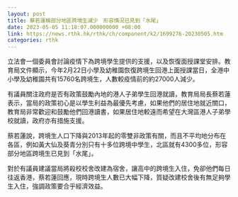 ```yaml
---
layout: post
title: 蔡若蓮稱部分地區跨境生減少　形容情況已見到「水尾」
date: 2023-05-05 11:18:07.000000000 +08:00
link: https://news.rthk.hk/rthk/ch/component/k2/1699276-20230505.htm
categories: rthk
---
```


立法會一個委員會討論疫情下為跨境學生提供的支援，以及恢復面授課堂安排。教育局文件顯示，今年2月22日小學及幼稚園恢復跨境生回港上面授課當日，全港中小學及幼稚園共有15760名跨境生，人數較疫情前的約27000人減少。

有議員關注政府是否有政策鼓勵內地的港人子弟學生回港就讀，教育局局長蔡若蓮表示，當局的政策初心是以學生利益為最優先考慮，如果他們的居住地就近關口，教育局非常歡迎和鼓勵他們回港讀書，如果居住地較遠而希望在大灣區港人子弟學校就讀，政府亦有措施支援。

蔡若蓮說，跨境生人口下降與2013年起的零雙非政策有關，而且不平均地分布在各區，例如黃大仙及葵青分別只有十多位跨境中學生，北區就有4300多位，形容部分地區跨境生已見到「水尾」。

對於有議員建議當局將殺校校舍改建為宿舍，讓高中的跨境生入住，免卻他們每日往返香港，蔡若蓮回應，現時跨境生人數已大幅下降，質疑改建校舍後有無足夠學生入住，強調政策要合乎經濟效益。

